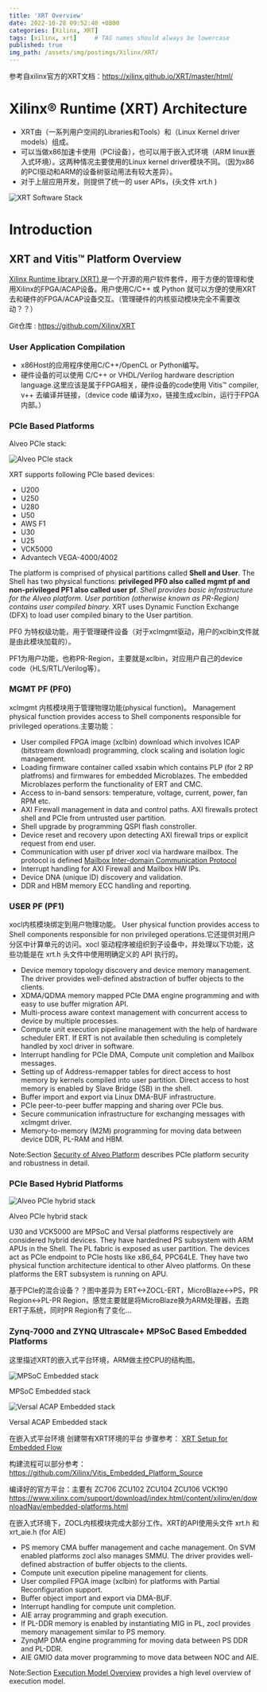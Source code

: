 ```yaml
---
title: 'XRT Overview'
date: 2022-10-28 09:52:40 +0800
categories: [Xilinx, XRT]
tags: [xilinx, xrt]     # TAG names should always be lowercase
published: true
img_path: /assets/img/postimgs/Xilinx/XRT/
---
```


参考自xilinx官方的XRT文档：https://xilinx.github.io/XRT/master/html/


# Xilinx® Runtime (XRT) Architecture

* XRT由（一系列用户空间的Libraries和Tools）和（Linux Kernel driver models）组成。
* 可以当做x86加速卡使用（PCI设备），也可以用于嵌入式环境（ARM linux嵌入式环境）。这两种情况主要使用的Linux kernel driver模块不同。（因为x86的PCI驱动和ARM的设备树驱动用法有较大差异）。
* 对于上层应用开发，则提供了统一的 user APIs，(头文件 xrt.h )

![XRT Software Stack](XRT-Layers.svg)


# Introduction

## XRT and Vitis™ Platform Overview

[Xilinx Runtime library (XRT) ](https://www.xilinx.com/products/design-tools/vitis/xrt.html)是一个开源的用户软件套件，用于方便的管理和使用Xilinx的FPGA/ACAP设备。用户使用C/C++ 或 Python 就可以方便的使用XRT去和硬件的FPGA/ACAP设备交互。（管理硬件的内核驱动模块完全不需要改动？？）

Git仓库 : https://github.com/Xilinx/XRT

### User Application Compilation

* x86Host的应用程序使用C/C++/OpenCL or Python编写。
* 硬件设备的可以使用 C/C++ or VHDL/Verilog hardware description language.这里应该是属于FPGA相关，硬件设备的code使用 Vitis™ compiler, v++ 去编译并链接，（device code 编译为xo，链接生成xclbin，运行于FPGA内部。）

### PCIe Based Platforms

Alveo PCIe stack:

![Alveo PCIe stack](XRT-Architecture-PCIe.svg)

XRT supports following PCIe based devices:

* U200
* U250
* U280
* U50
* AWS F1
* U30
* U25
* VCK5000
* Advantech VEGA-4000/4002

The platform is comprised of physical partitions called **Shell and User**. The Shell has two physical functions: **privileged PF0 also called mgmt pf and non-privileged PF1 also called user pf**. *Shell provides basic infrastructure for the Alveo platform. User partition (otherwise known as PR-Region) contains user compiled binary.* XRT uses Dynamic Function Exchange (DFX) to load user compiled binary to the User partition.

PF0 为特权级功能，用于管理硬件设备（对于xclmgmt驱动，用户的xclbin文件就是由此模块加载的）。

PF1为用户功能，也称PR-Region，主要就是xclbin，对应用户自己的device code（HLS/RTL/Verilog等）。


### MGMT PF (PF0)

xclmgmt 内核模块用于管理物理功能(physical function)。 Management physical function provides access to Shell components responsible for privileged operations.主要功能：

* User compiled FPGA image (xclbin) download which involves ICAP (bitstream download) programming, clock scaling and isolation logic management.
* Loading firmware container called xsabin which contains PLP (for 2 RP platfroms) and firmwares for embedded Microblazes. The embedded Microblazes perform the functionality of ERT and CMC.
* Access to in-band sensors: temperature, voltage, current, power, fan RPM etc.
* AXI Firewall management in data and control paths. AXI firewalls protect shell and PCIe from untrusted user partition.
* Shell upgrade by programming QSPI flash constroller.
* Device reset and recovery upon detecting AXI firewall trips or explicit request from end user.
* Communication with user pf driver xocl via hardware mailbox. The protocol is defined [Mailbox Inter-domain Communication Protocol](https://xilinx.github.io/XRT/master/html/mailbox.proto.html)
* Interrupt handling for AXI Firewall and Mailbox HW IPs.
* Device DNA (unique ID) discovery and validation.
* DDR and HBM memory ECC handling and reporting.

### USER PF (PF1)

xocl内核模块绑定到用户物理功能。 User physical function provides access to Shell components responsible for non privileged operations.它还提供对用户分区中计算单元的访问。xocl 驱动程序被组织到子设备中，并处理以下功能，这些功能是在 xrt.h 头文件中使用明确定义的 API 执行的。

* Device memory topology discovery and device memory management. The driver provides well-defined abstraction of buffer objects to the clients.
* XDMA/QDMA memory mapped PCIe DMA engine programming and with easy to use buffer migration API.
* Multi-process aware context management with concurrent access to device by multiple processes.
* Compute unit execution pipeline management with the help of hardware scheduler ERT. If ERT is not available then scheduling is completely handled by xocl driver in software.
* Interrupt handling for PCIe DMA, Compute unit completion and Mailbox messages.
* Setting up of Address-remapper tables for direct access to host memory by kernels compiled into user partition. Direct access to host memory is enabled by Slave Bridge (SB) in the shell.
* Buffer import and export via Linux DMA-BUF infrastructure.
* PCIe peer-to-peer buffer mapping and sharing over PCIe bus.
* Secure communication infrastructure for exchanging messages with xclmgmt driver.
* Memory-to-memory (M2M) programming for moving data between device DDR, PL-RAM and HBM.

Note:Section [Security of Alveo Platform](https://xilinx.github.io/XRT/master/html/security.html) describes PCIe platform security and robustness in detail.


### PCIe Based Hybrid Platforms

![Alveo PCIe hybrid stack](XRT-Architecture-Hybrid.svg)

Alveo PCIe hybrid stack

U30 and VCK5000 are MPSoC and Versal platforms respectively are considered hybrid devices. They have hardedned PS subsystem with ARM APUs in the Shell. The PL fabric is exposed as user partition. The devices act as PCIe endpoint to PCIe hosts like x86_64, PPC64LE. They have two physical function architecture identical to other Alveo platforms. On these platforms the ERT subsystem is running on APU.

基于PCIe的混合设备？？图中差异为 ERT<->ZOCL-ERT，MicroBlaze<->PS，PR Region<->PL-PR Region，感觉主要就是将MicroBlaze换为ARM处理器，去跑ERT子系统，同时PR Region有了变化...



### Zynq-7000 and ZYNQ Ultrascale+ MPSoC Based Embedded Platforms

这里描述XRT的嵌入式平台环境，ARM做主控CPU的结构图。

![MPSoC Embedded stack](XRT-Architecture-Edge.svg)

MPSoC Embedded stack

![Versal ACAP Embedded stack](XRT-Architecture-Versal-Edge.svg)

Versal ACAP Embedded stack


在嵌入式平台环境 创建带有XRT环境的平台 步骤参考： [XRT Setup for Embedded Flow](https://xilinx.github.io/XRT/master/html/yocto.html)

构建流程可以部分参考：https://github.com/Xilinx/Vitis_Embedded_Platform_Source

编译好的官方平台：主要有
ZC706
ZCU102
ZCU104
ZCU106
VCK190
https://www.xilinx.com/support/download/index.html/content/xilinx/en/downloadNav/embedded-platforms.html



在嵌入式环境下，ZOCL内核模块完成大部分工作。XRT的API使用头文件 xrt.h 和 xrt_aie.h (for AIE)

* PS memory CMA buffer management and cache management. On SVM enabled platforms zocl also manages SMMU. The driver provides well-defined abstraction of buffer objects to the clients.
* Compute unit execution pipeline management for clients.
* User compiled FPGA image (xclbin) for platforms with Partial Reconfiguration support.
* Buffer object import and export via DMA-BUF.
* Interrupt handling for compute unit completion.
* AIE array programming and graph execution.
* If PL-DDR memory is enabled by instantiating MIG in PL, zocl provides memory management similar to PS memory.
* ZynqMP DMA engine programming for moving data between PS DDR and PL-DDR.
* AIE GMIO data mover programming to move data between NOC and AIE.

Note:Section [Execution Model Overview](https://xilinx.github.io/XRT/master/html/execution-model.html) provides a high level overview of execution model.